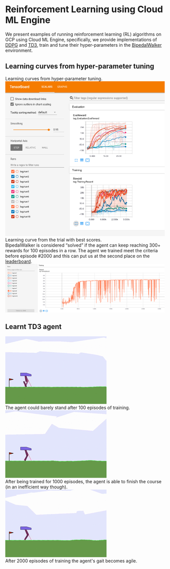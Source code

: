 # Reinforcement Learning using Cloud ML Engine

We present examples of running reinforcement learning (RL) algorithms on GCP
using Cloud ML Engine, specifically, we provide implementations of [DDPG](https://arxiv.org/abs/1509.02971) and [TD3](https://arxiv.org/abs/1802.09477), train and tune their hyper-parameters in the [BipedalWalker](https://gym.openai.com/envs/BipedalWalker-v2) environment.

## Learning curves from hyper-parameter tuning
Learning curves from hyper-parameter tuning.  
![Learning curves](img/learning_curve.png?raw=true)  
Learning curve from the trial with best scores.  
BipedalWalker is considered “solved” if the agent can keep reaching 300+ rewards for 100 episodes in a row.
The agent we trained meet the criteria before episode #2000 and this can put us at the second place on the [leaderboard](https://github.com/openai/gym/wiki/Leaderboard).
![Optimal curve](img/optimal_curve.png?raw=true)  

## Learnt TD3 agent
![ep100](img/ep100.gif?raw=true)  
The agent could barely stand after 100 episodes of training.  
![ep1000](img/ep1000.gif?raw=true)  
After being trained for 1000 episodes, the agent is able to finish the course (in an inefficient way though).  
![ep2000](img/ep2000.gif?raw=true)  
After 2000 episodes of training the agent's gait becomes agile.
